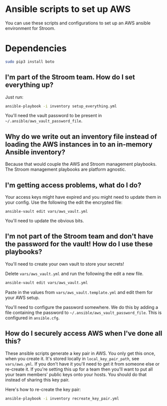 # Ansible scripts to set up AWS 

You can use these scripts and configurations to set up an AWS ansible environment for Stroom. 

# Dependencies

``` bash
sudo pip3 install boto
```

## I'm part of the Stroom team. How do I set everything up?
Just run:
``` bash
ansible-playbook -i inventory setup_everything.yml
```
You'll need the vault password to be present in `~/.ansible/aws_vault_password_file`.


## Why do we write out an inventory file instead of loading the AWS instances in to an in-memory Ansible inventory?
Because that would couple the AWS and Stroom management playbooks. The Stroom management playbooks are platform agnostic.


## I'm getting access problems, what do I do?
Your access keys might have expired and you might need to update them in your config. Use the following the edit the encrypted file:
```
ansible-vault edit vars/aws_vault.yml
```

You'll need to update the obvious bits. 


## I'm not part of the Stroom team and don't have the password for the vault! How do I use these playbooks?

You'll need to create your own vault to store your secrets! 

Delete `vars/aws_vault.yml` and run the following the edit a new file.

``` bash
ansible-vault edit vars/aws_vault.yml
```

Paste in the values from `vars/aws_vault.template.yml` and edit them for your AWS setup.

You'll need to configure the password somewhere. We do this by adding a file containing the password to `~/.ansible/aws_vault_password_file`. This is configured in `ansible.cfg`.

## How do I securely access AWS when I've done all this?
These ansible scripts generate a key pair in AWS. You only get this once, when you create it. It's stored locally in `local_key_pair_path`, see `vars/aws.yml`. If you don't have it you'll need to get it from someone else or re-create it. If you're setting this up for a team then you'll want to put all your team members' public keys onto your hosts. You should do that instead of sharing this key pair. 

Here's how to re-create the key pair:
``` bash
ansible-playbook -i inventory recreate_key_pair.yml
```

